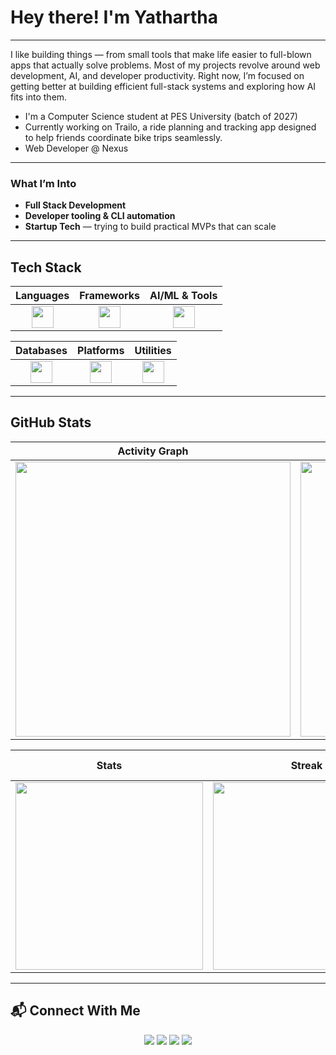 # Hey there! I'm Yathartha

---

I like building things — from small tools that make life easier to full-blown apps that actually solve problems.
Most of my projects revolve around web development, AI, and developer productivity.
Right now, I’m focused on getting better at building efficient full-stack systems and exploring how AI fits into them.

- I'm a Computer Science student at PES University (batch of 2027)
- Currently working on Trailo, a ride planning and tracking app designed to help friends coordinate bike trips seamlessly.
- Web Developer @ Nexus 

---

### What I’m Into
- **Full Stack Development**
-  **Developer tooling & CLI automation**
-  **Startup Tech** — trying to build practical MVPs that can scale

---

##  Tech Stack

<div align="center">

| Languages | Frameworks | AI/ML & Tools |
|:---------:|:----------:|:-------------:|
| <img src="https://skillicons.dev/icons?i=js,ts,python,c" height="35"/> | <img src="https://skillicons.dev/icons?i=react,nextjs,nodejs,express,tailwind,firebase" height="35"/> | <img src="https://skillicons.dev/icons?i=pytorch,tensorflow" height="35"/> |

| Databases | Platforms | Utilities |
|:---------:|:---------:|:---------:|
| <img src="https://skillicons.dev/icons?i=mongodb,mysql,sqlite" height="35"/> | <img src="https://skillicons.dev/icons?i=vercel,netlify,github" height="35"/> | <img src="https://skillicons.dev/icons?i=git,vscode,docker,figma,anaconda" height="35"/> |

</div>

---

##  GitHub Stats

<div align="center">

| Activity Graph | Profile Summary |
|:--------------:|:---------------:|
| <img src="https://github-readme-activity-graph.vercel.app/graph?username=Yathartha19&theme=tokyo-night&hide_border=true&area=true" width="440"/> | <img src="http://github-profile-summary-cards.vercel.app/api/cards/profile-details?username=Yathartha19&theme=tokyonight" width="440"/> |

| Stats | Streak | Top Languages |
|:-----:|:------:|:-------------:|
| <img src="https://github-readme-stats.vercel.app/api?username=Yathartha19&show_icons=true&theme=tokyonight&hide=stars" width="300"/> | <img src="https://github-readme-stats.vercel.app/api/top-langs/?username=Yathartha19&layout=compact&theme=tokyonight" width="300"/> |

</div>

---

## 📬 Connect With Me

<p align="center">
  <a href="mailto:aarushyathartha19@gmail.com"><img src="https://img.shields.io/badge/Email-red?style=flat-square&logo=gmail&logoColor=white"></a>
  <a href="https://www.linkedin.com/in/yathartha-aarush-4153ba2a4/"><img src="https://img.shields.io/badge/LinkedIn-blue?style=flat-square&logo=linkedin&logoColor=white"></a>
  <a href="https://discordapp.com/users/tensei1905"><img src="https://img.shields.io/badge/Discord-7289da?style=flat-square&logo=discord&logoColor=white"></a>
  <a href="https://github.com/Yathartha19"><img src="https://img.shields.io/badge/GitHub-181717?style=flat-square&logo=github&logoColor=white"></a>
</p>
